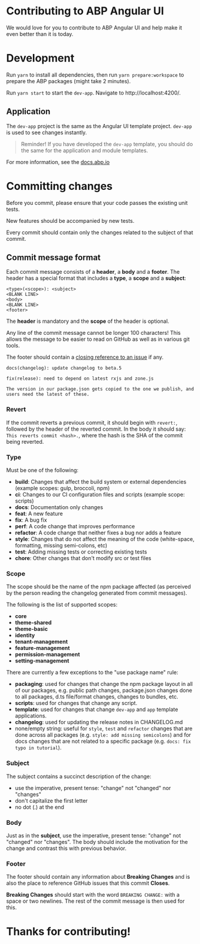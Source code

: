 # Contributing to ABP Angular UI

We would love for you to contribute to ABP Angular UI and help make it even better than it is today.

# Development

Run `yarn` to install all dependencies, then run `yarn prepare:workspace` to prepare the ABP packages (might take 2 minutes).

Run `yarn start` to start the `dev-app`. Navigate to http://localhost:4200/.


## Application

The `dev-app` project is the same as the Angular UI template project. `dev-app` is used to see changes instantly.

> Reminder! If you have developed the `dev-app` template, you should do the same for the application and module templates.

For more information, see the [docs.abp.io](https://docs.abp.io)

# Committing changes

Before you commit, please ensure that your code passes the existing unit tests.

New features should be accompanied by new tests.

Every commit should contain only the changes related to the subject of that commit.

## Commit message format

Each commit message consists of a **header**, a **body** and a **footer**. The header has a special
format that includes a **type**, a **scope** and a **subject**:

```
<type>(<scope>): <subject>
<BLANK LINE>
<body>
<BLANK LINE>
<footer>
```

The **header** is mandatory and the **scope** of the header is optional.

Any line of the commit message cannot be longer 100 characters! This allows the message to be easier to read on GitHub as well as in various git tools.

The footer should contain a [closing reference to an issue](https://help.github.com/articles/closing-issues-via-commit-messages/) if any.

```
docs(changelog): update changelog to beta.5
```

```
fix(release): need to depend on latest rxjs and zone.js

The version in our package.json gets copied to the one we publish, and users need the latest of these.
```

### Revert

If the commit reverts a previous commit, it should begin with `revert:`, followed by the header of the reverted commit. In the body it should say: `This reverts commit <hash>.`, where the hash is the SHA of the commit being reverted.

### Type

Must be one of the following:

- **build**: Changes that affect the build system or external dependencies (example scopes: gulp, broccoli, npm)
- **ci**: Changes to our CI configuration files and scripts (example scope: scripts)
- **docs**: Documentation only changes
- **feat**: A new feature
- **fix**: A bug fix
- **perf**: A code change that improves performance
- **refactor**: A code change that neither fixes a bug nor adds a feature
- **style**: Changes that do not affect the meaning of the code (white-space, formatting, missing semi-colons, etc)
- **test**: Adding missing tests or correcting existing tests
- **chore**: Other changes that don't modify src or test files

### Scope

The scope should be the name of the npm package affected (as perceived by the person reading the changelog generated from commit messages).

The following is the list of supported scopes:

- **core**
- **theme-shared**
- **theme-basic**
- **identity**
- **tenant-management**
- **feature-management**
- **permission-management**
- **setting-management**

There are currently a few exceptions to the "use package name" rule:

- **packaging**: used for changes that change the npm package layout in all of our packages, e.g.
  public path changes, package.json changes done to all packages, d.ts file/format changes, changes
  to bundles, etc.
- **scripts**: used for changes that change any script.
- **template**: used for changes that change `dev-app` and `app` template applications.
- **changelog**: used for updating the release notes in CHANGELOG.md
- none/empty string: useful for `style`, `test` and `refactor` changes that are done across all
  packages (e.g. `style: add missing semicolons`) and for docs changes that are not related to a
  specific package (e.g. `docs: fix typo in tutorial`).

### Subject

The subject contains a succinct description of the change:

- use the imperative, present tense: "change" not "changed" nor "changes"
- don't capitalize the first letter
- no dot (.) at the end

### Body

Just as in the **subject**, use the imperative, present tense: "change" not "changed" nor "changes".
The body should include the motivation for the change and contrast this with previous behavior.

### Footer

The footer should contain any information about **Breaking Changes** and is also the place to
reference GitHub issues that this commit **Closes**.

**Breaking Changes** should start with the word `BREAKING CHANGE:` with a space or two newlines. The rest of the commit message is then used for this.

# Thanks for contributing!
